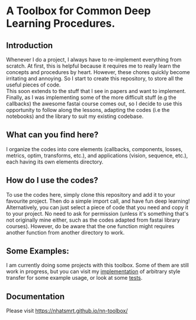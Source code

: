 # A Toolbox for Common Deep Learning Procedures.
## Introduction
Whenever I do a project, I always have to re-implement everything from scratch. At first, this is helpful because it requires me to really learn the concepts and procedures by heart. However, these chores quickly become irritating and annoying. So I start to create this repository, to store all the useful pieces of code.
<br />
This soon extends to the stuff that I see in papers and want to implement. Finally, as I was implementing some of the more difficult stuff (e.g the callbacks) the awesome fastai course comes out, so I decide to use this opportunity to follow along the lessons, adapting the codes (i.e the notebooks) and the library to suit my existing codebase.
## What can you find here?
I organize the codes into core elements (callbacks, components, losses, metrics, optim, transforms, etc.), and applications (vision, sequence, etc.), each having its own elements directory.
## How do I use the codes?
To use the codes here, simply clone this repository and add it to your favourite project. Then do a simple import call, and have fun deep learning!
<br />
Alternatively, you can just select a piece of code that you need and copy it to your project. No need to ask for permission (unless it's something that's not originally mine either, such as the codes adapted from fastai library courses). However, do be aware that the one function might requires another function from another directory to work.
## Some Examples:
I am currently doing some projects with this toolbox. Some of them are still work in progress, but you can visit my [implementation](https://github.com/nhatsmrt/torch-styletransfer) of arbitrary style transfer for some example usage, or look at some [tests](https://github.com/nhatsmrt/nn-toolbox/tree/experimental/nntoolbox/test).
## Documentation
Please visit https://nhatsmrt.github.io/nn-toolbox/
